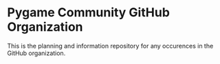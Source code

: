 # Pygame Community GitHub Organization

This is the planning and information repository for any occurences in the GitHub organization.  
